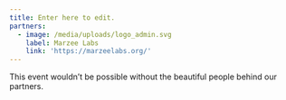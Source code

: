 ```yaml
---
title: Enter here to edit.
partners:
  - image: /media/uploads/logo_admin.svg
    label: Marzee Labs
    link: 'https://marzeelabs.org/'
---
```

This event wouldn’t be possible without the beautiful people behind our partners.
